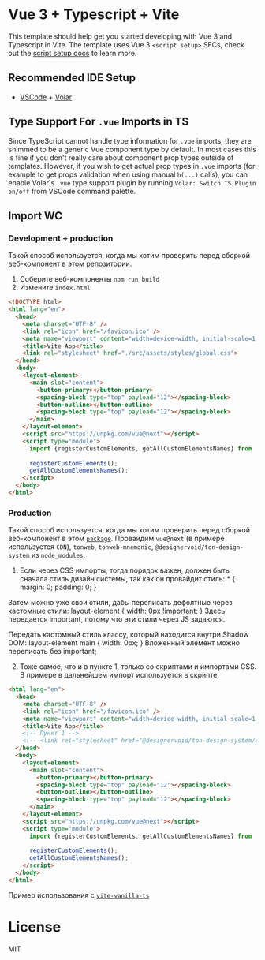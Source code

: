 # Vue 3 + Typescript + Vite

This template should help get you started developing with Vue 3 and Typescript in Vite. The template uses Vue 3 `<script setup>` SFCs, check out the [script setup docs](https://v3.vuejs.org/api/sfc-script-setup.html#sfc-script-setup) to learn more.

## Recommended IDE Setup

- [VSCode](https://code.visualstudio.com/) + [Volar](https://marketplace.visualstudio.com/items?itemName=johnsoncodehk.volar)

## Type Support For `.vue` Imports in TS

Since TypeScript cannot handle type information for `.vue` imports, they are shimmed to be a generic Vue component type by default. In most cases this is fine if you don't really care about component prop types outside of templates. However, if you wish to get actual prop types in `.vue` imports (for example to get props validation when using manual `h(...)` calls), you can enable Volar's `.vue` type support plugin by running `Volar: Switch TS Plugin on/off` from VSCode command palette.

## Import WC

### Development + production

Такой способ используется, когда мы хотим проверить перед сборкой веб-компонент в этом [репозитории](https://github.com/designervoid/ton-design-system).

1. Соберите веб-компоненты `npm run build`
2. Измените `index.html`

```html
<!DOCTYPE html>
<html lang="en">
  <head>
    <meta charset="UTF-8" />
    <link rel="icon" href="/favicon.ico" />
    <meta name="viewport" content="width=device-width, initial-scale=1.0" />
    <title>Vite App</title>
    <link rel="stylesheet" href="./src/assets/styles/global.css">
  </head>
  <body>
    <layout-element>
      <main slot="content">
        <button-primary></button-primary>
        <spacing-block type="top" payload="12"></spacing-block>
        <button-outline></button-outline>
        <spacing-block type="top" payload="12"></spacing-block>
      </main>
    </layout-element>
    <script src="https://unpkg.com/vue@next"></script>
    <script type="module">
      import {registerCustomElements, getAllCustomElementsNames} from '/dist/index.es.js';
  
      registerCustomElements();
      getAllCustomElementsNames();
    </script>
  </body>
</html>
```


### Production

Такой способ используется, когда мы хотим проверить перед сборкой веб-компонент в этом [`package`](https://github.com/designervoid/ton-design-system/packages/1180696).
Провайдим `vue@next` (в примере используется `CDN`), `tonweb`, `tonweb-mnemonic`, `@designervoid/ton-design-system` из `node_modules`.

1. Если через CSS импорты, тогда порядок важен, должен быть сначала стиль дизайн системы, 
        так как он провайдит стиль:
          * { 
            margin: 0; 
            padding: 0;
          }

  Затем можно уже свои стили, дабы переписать дефолтные через кастомные стили:
    layout-element {
      width: 0px !important;
    }
  Здесь передается important, потому что эти стили через JS задаются.

  Передать кастомный стиль классу, который находится внутри Shadow DOM:
    layout-element main {
      width: 0px;
    }
  Вложенный элемент можно переписать без important;

2. Тоже самое, что и в пункте 1, только со скриптами и импортами CSS. В примере в дальнейшем импорт используется в скрипте.

```html
<html lang="en">
  <head>
    <meta charset="UTF-8" />
    <link rel="icon" href="/favicon.ico" />
    <meta name="viewport" content="width=device-width, initial-scale=1.0" />
    <title>Vite App</title>
    <!-- Пункт 1 -->
    <!-- <link rel="stylesheet" href="@designervoid/ton-design-system/assets/styles/global.css"> -->
  </head>
  <body>
    <layout-element>
      <main slot="content">
        <button-primary></button-primary>
        <spacing-block type="top" payload="12"></spacing-block>
        <button-outline></button-outline>
        <spacing-block type="top" payload="12"></spacing-block>
      </main>
    </layout-element>
    <script src="https://unpkg.com/vue@next"></script>
    <script type="module">
      import {registerCustomElements, getAllCustomElementsNames} from '/dist/index.es.js';
  
      registerCustomElements();
      getAllCustomElementsNames();
    </script>
  </body>
</html>
```

Пример использования с [`vite-vanilla-ts`](https://github.com/designervoid/ton-design-system-vite-vanilla-ts)

# License

MIT